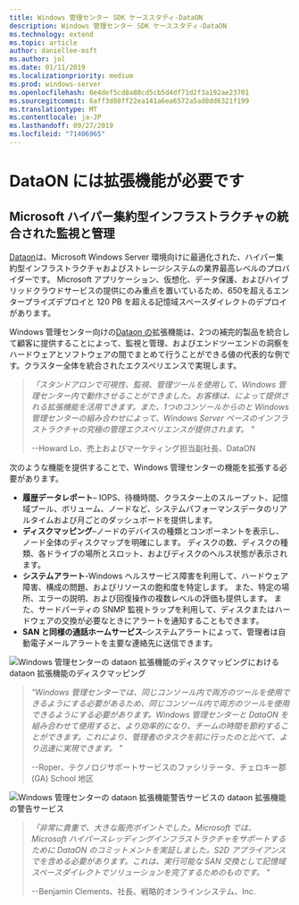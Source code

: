 ```yaml
---
title: Windows 管理センター SDK ケーススタディ-DataON
description: Windows 管理センター SDK ケーススタディ-DataON
ms.technology: extend
ms.topic: article
author: daniellee-msft
ms.author: jol
ms.date: 01/11/2019
ms.localizationpriority: medium
ms.prod: windows-server
ms.openlocfilehash: 0e4def5cd8a88cd5cb5d4df71d2f3a192ae23701
ms.sourcegitcommit: 6aff3d88ff22ea141a6ea6572a5ad8dd6321f199
ms.translationtype: MT
ms.contentlocale: ja-JP
ms.lasthandoff: 09/27/2019
ms.locfileid: "71406965"
---
```

# <a name="dataon-must-extension"></a>DataON には拡張機能が必要です

## <a name="integrated-monitoring-and-management-for-microsoft-hyper-converged-infrastructure"></a>Microsoft ハイパー集約型インフラストラクチャの統合された監視と管理

[Dataon](http://www.dataonstorage.com/)は、Microsoft Windows Server 環境向けに最適化された、ハイパー集約型インフラストラクチャおよびストレージシステムの業界最高レベルのプロバイダーです。 Microsoft アプリケーション、仮想化、データ保護、およびハイブリッドクラウドサービスの提供にのみ重点を置いているため、650を超えるエンタープライズデプロイと 120 PB を超える記憶域スペースダイレクトのデプロイがあります。

Windows 管理センター向けの[Dataon の](http://www.dataonstorage.com/must)拡張機能は、2つの補完的製品を統合して顧客に提供することによって、監視と管理、およびエンドツーエンドの洞察をハードウェアとソフトウェアの間でまとめて行うことができる値の代表的な例です。クラスター全体を統合されたエクスペリエンスで実現します。

> <cite>「スタンドアロンで可視性、監視、管理ツールを使用して、Windows 管理センター内で動作させることができました。お客様は、によって提供される拡張機能を活用できます。また、1つのコンソールからのと Windows 管理センターの組み合わせによって、Windows Server ベースのインフラストラクチャの究極の管理エクスペリエンスが提供されます。 "</cite>
>
> --Howard Lo、売上およびマーケティング担当副社長、DataON

次のような機能を提供することで、Windows 管理センターの機能を拡張する必要があります。
- **履歴データレポート**– IOPS、待機時間、クラスター上のスループット、記憶域プール、ボリューム、ノードなど、システムパフォーマンスデータのリアルタイムおよび月ごとのダッシュボードを提供します。
- **ディスクマッピング**–ノードのデバイスの種類とコンポーネントを表示し、ノード全体のディスクマップを明確にします。 ディスクの数、ディスクの種類、各ドライブの場所とスロット、およびディスクのヘルス状態が表示されます。
- **システムアラート**-Windows ヘルスサービス障害を利用して、ハードウェア障害、構成の問題、およびリソースの飽和度を特定します。 また、特定の場所、エラーの説明、および回復操作の複数レベルの評価も提供します。 また、サードパーティの SNMP 監視トラップを利用して、ディスクまたはハードウェアの交換が必要なときにアラートを通知することもできます。
- **SAN と同様の通話ホームサービス**–システムアラートによって、管理者は自動電子メールアラートを主要な連絡先に送信できます。

![*Windows 管理センターの dataon 拡張機能のディスクマッピングにおける dataon 拡張機能のディスクマッピング*](../../media/extend-case-study-dataon/dataon-1.png)


> <cite>"Windows 管理センターでは、同じコンソール内で両方のツールを使用できるようにする必要があるため、同じコンソール内で両方のツールを使用できるようにする必要があります。Windows 管理センターと DataON を組み合わせて使用すると、より効率的になり、チームの時間を節約することができます。これにより、管理者のタスクを前に行ったのと比べて、より迅速に実現できます。 "</cite>
>
> --Roper、テクノロジサポートサービスのファシリテータ、チェロキー郡 (GA) School 地区

![*Windows 管理センターの dataon 拡張機能警告サービスの dataon 拡張機能の警告サービス*](../../media/extend-case-study-dataon/dataon-2.png)


> <cite>「非常に貴重で、大きな販売ポイントでした。Microsoft では、Microsoft ハイパースレッディングインフラストラクチャをサポートするために DataON のコミットメントを実証しました。S2D アプライアンスでを含める必要があります。これは、実行可能な SAN 交換として記憶域スペースダイレクトでソリューションを完了するためのものです。 "</cite>
>
> --Benjamin Clements、社長、戦略的オンラインシステム、Inc.